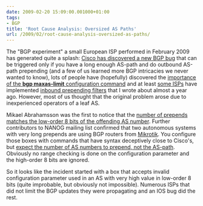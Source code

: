 ```yaml
---
date: 2009-02-20 15:09:00.001000+01:00
tags:
- BGP
title: 'Root Cause Analysis: Oversized AS Paths'
url: /2009/02/root-cause-analysis-oversized-as-paths/
---
```

The "BGP experiment" a small European ISP performed in February 2009 has generated quite a splash: [Cisco has discovered a new BGP bug](http://mailman.nanog.org/pipermail/nanog/2009-February/008195.html) that can be triggered only if you have a long enough AS-path and do outbound AS-path prepending (and a few of us learned more BGP intricacies we never wanted to know), lots of people have (hopefully) discovered the [importance of the **bgp maxas-limit** configuration command](/2009/02/protect-your-network-with-bgp-maxas/) and at least [some ISPs](http://mailman.nanog.org/pipermail/nanog/2009-February/008213.html) have implemented [inbound prepending filters](/2008/02/as-path-based-filter-of-customer-bgp/) that I wrote about almost a year ago. However, most of us thought that the original problem arose due to inexperienced operators of a leaf AS.

Mikael Abrahamsson was the first to notice that the [number of prepends matches the low-order 8 bits of the offending AS number](http://mailman.nanog.org/pipermail/nanog/2009-February/008202.html). Further contributors to NANOG mailing list confirmed that two autonomous systems with very long prepends are using BGP routers from [Mikrotik](http://www.mikrotik.com/software.html). You configure those boxes with commands that have syntax deceptively close to Cisco\'s, but [expect the number of AS numbers to prepend, not the AS-path](http://www.mikrotik.com/testdocs/ros/2.9/routing/filter.php). Obviously no range checking is done on the configuration parameter and the high-order 8 bits are ignored.

So it looks like the incident started with a box that accepts invalid configuration parameter used in an AS with very high value in low-order 8 bits (quite improbable, but obviously not impossible). Numerous ISPs that did not limit the BGP updates they were propagating and an IOS bug did the rest.

